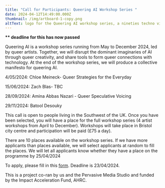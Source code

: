 ```yaml
---
title: "Call for Participants: Queering AI Workshop Series "
date: 2024-04-12T14:49:00.000Z
thumbnail: /img/artboard-1-copy.png
altText: logo for the Queering AI workshop series, a nineties techno vibe
---
```

**\*\* deadline for this has now passed**

Queering AI is a workshop series running from May to December 2024, led by queer artists. Together, we will disrupt the dominant imaginaries of AI through queer creativity, and share tools to form queer connections with technology. At the end of the workshop series, we will produce a collective manifesto for queering AI.

4/05/2024:  Chloe Meineck- Queer Strategies for the Everyday

15/06/2024: Zach Blas- TBC

28/09/2024: Amina Abbas Nazari - Queer Speculative Voicing 

29/11/2024: Batool Desouky 

This call is open to people living in the Southwest of the UK. Once you have been selected, you will have a place for the full workshop series (4 artist workshops from April to December). Workshops will take place in Bristol city centre and participation will be paid (£75 a day).

There are 10 places available on the workshop series. If we have more applicants than places available, we will select applicants at random to fill the places. We will let all applicants know whether they have a place on the programme by 25/04/2024

To apply, please fill in this [form](https://docs.google.com/forms/d/e/1FAIpQLScPVSulFRuI_2UQIcoDHBBuBbZGQRVGgCvQYTcNBrq6NbIT_w/viewform). Deadline is 23/04/2024.

This is a project co-ran by us and the Pervasive Media Studio and funded by the Impact Acceleration Fund, AHRC.
